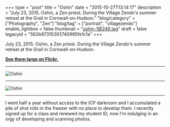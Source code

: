 +++
type = "post"
title = "Oshin"
date = "2015-10-27T13:14:17"
description = "July 23, 2015. Oshin, a Zen priest. During the Village Zendo's summer retreat at the Grail in Cornwall-on-Hudson."
"blog/category" = ["Photography", "Zen"]
"blog/tag" = ["portrait", "villagezendo"]
enable_lightbox = false
thumbnail = "oshin-1@240.jpg"
draft = false
legacyid = "562b97315393740995fe1c1a"
+++

<p>July 23, 2015. Oshin, a Zen priest. During the Village Zendo's summer retreat at the Grail in Cornwall-on-Hudson.</p>
<p><a href="https://www.flickr.com/photos/emptysquare/albums/72157657863640133"><strong>See them large on Flickr.</strong></a></p>
<hr />
<p><img style="display:block; margin-left:auto; margin-right:auto;" src="oshin-1.jpg" alt="Oshin" title="Oshin" /></p>
<hr />
<p><img style="display:block; margin-left:auto; margin-right:auto;" src="oshin-2.jpg" alt="Oshin" title="Oshin" /></p>
<hr />
<p>I went half a year without access to the ICP darkroom and I accumulated a pile of shot rolls in the freezer with no place to develop them. I recently signed up for a class and renewed my student ID, now I'm indulging in an orgy of developing and scanning photos.</p>
    